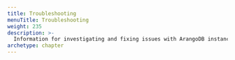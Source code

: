 ```yaml
---
title: Troubleshooting
menuTitle: Troubleshooting
weight: 235
description: >-
  Information for investigating and fixing issues with ArangoDB instances
archetype: chapter
---
```

